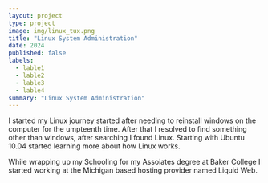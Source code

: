 ```yaml
---
layout: project
type: project
image: img/linux_tux.png
title: "Linux System Administration"
date: 2024
published: false
labels:
  - lable1
  - lable2
  - lable3
  - lable4
summary: "Linux System Administration"
---
```


I started my Linux journey started after needing to reinstall windows on the computer for the umpteenth time. After that I resolved to find something other than windows, after searching I found Linux. Starting with Ubuntu 10.04 started learning more about how Linux works.




While wrapping up my Schooling for my Assoiates degree at Baker College I started working at the Michigan based hosting provider named Liquid Web.


